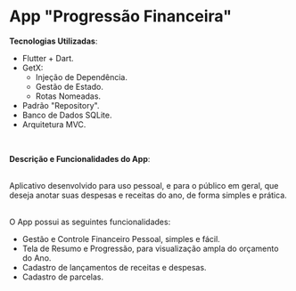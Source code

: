 # App "Progressão Financeira"

<strong>Tecnologias Utilizadas</strong>:
- Flutter + Dart.
- GetX:
  - Injeção de Dependência.
  - Gestão de Estado.
  - Rotas Nomeadas.
- Padrão "Repository".
- Banco de Dados SQLite.
- Arquitetura MVC.

<br>

<strong>Descrição e Funcionalidades do App</strong>:
<br>
<br>

Aplicativo desenvolvido para uso pessoal, e para o público em geral, que deseja anotar suas despesas e receitas do ano, de forma simples e prática.
<br>
<br>

O App possui as seguintes funcionalidades:
- Gestão e Controle Financeiro Pessoal, simples e fácil.
- Tela de Resumo e Progressão, para visualização ampla do orçamento do Ano.
- Cadastro de lançamentos de receitas e despesas.
- Cadastro de parcelas.
